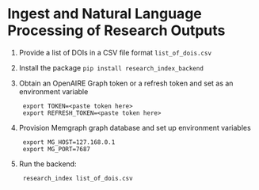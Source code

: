 # Ingest and Natural Language Processing of Research Outputs

1. Provide a list of DOIs in a CSV file format `list_of_dois.csv`
2. Install the package `pip install research_index_backend`
3. Obtain an OpenAIRE Graph token or a refresh token and set as an environment variable

        export TOKEN=<paste token here>
        export REFRESH_TOKEN=<paste token here>

4. Provision Memgraph graph database and set up environment variables

        export MG_HOST=127.168.0.1
        export MG_PORT=7687

5. Run the backend:

        research_index list_of_dois.csv